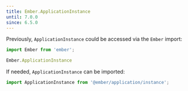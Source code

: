 ```yaml
---
title: Ember.ApplicationInstance
until: 7.0.0
since: 6.5.0
---
```



Previously, `ApplicationInstance` could be accessed via the `Ember` import:
```js
import Ember from 'ember';

Ember.ApplicationInstance
```

If needed, `ApplicationInstance` can be imported:
```js
import ApplicationInstance from '@ember/application/instance';
```
